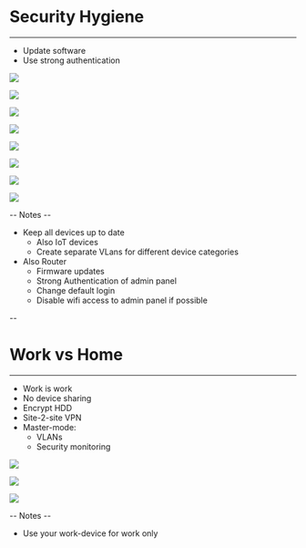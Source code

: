 # Security Hygiene
<hr />

* Update software
* Use strong authentication

![](pics/wfh/smart_baby_monitor.jpg)<!-- .element style="box-shadow:none; position: fixed; top: 140px; right: 120px; width: 275px;" -->

![](pics/wfh/smart_coffee_maker.jpg)<!-- .element style="box-shadow:none; position: fixed; bottom: 10px; right: 0px; width: 275px;" -->

![](pics/wfh/smart_tv.jpg)<!-- .element style="box-shadow:none; position: fixed; bottom: 0px; right: 320px; width: 275px;" -->

![](pics/wfh/router.jpeg)<!-- .element style="box-shadow:none; position: fixed; top: 225px; left: 320px; width: 275px;" -->

![](pics/wfh/smart_speakers.jpg)<!-- .element style="box-shadow:none; position: fixed; top: 270px; left: 20px; width: 275px;" -->

![](pics/wfh/update-android.png)<!-- .element style="box-shadow:none; position: fixed; bottom: 115px; left: 240px; width: 125px;" -->

![](pics/wfh/windows_update.jpg)<!-- .element style="box-shadow:none; position: fixed; bottom: 105px; left: 0px; width: 250px;" -->

![](pics/wfh/catalina_software_update.jpg)<!-- .element style="box-shadow:none; position: fixed; bottom: 0px; left: 80px; width: 250px;" -->


-- Notes --

* Keep all devices up to date
  * Also IoT devices
  * Create separate VLans for different device categories
* Also Router
  * Firmware updates
  * Strong Authentication of admin panel
  * Change default login
  * Disable wifi access to admin panel if possible

--

# Work vs Home
<hr />

* Work is work
* No device sharing
* Encrypt HDD
* Site-2-site VPN
* Master-mode:
  * VLANs
  * Security monitoring

![](pics/wfh/kids_games.jpeg)<!-- .element style="box-shadow:none; position: fixed; top: 135px; right: 20px; width: 425px;" -->

![](pics/wfh/unifi-app.png)<!-- .element style="box-shadow:none; position: fixed; bottom: 20px; left: 370px; width: 250px;" class="fragment" data-fragment-index="0" -->

![](pics/wfh/usg.png)<!-- .element style="box-shadow:none; position: fixed; bottom: 20px; left: 620px; width: 325px;" class="fragment" data-fragment-index="0" -->

-- Notes --

* Use your work-device for work only
